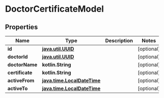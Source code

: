 
# DoctorCertificateModel

## Properties
Name | Type | Description | Notes
------------ | ------------- | ------------- | -------------
**id** | [**java.util.UUID**](java.util.UUID.md) |  |  [optional]
**doctorId** | [**java.util.UUID**](java.util.UUID.md) |  |  [optional]
**doctorName** | **kotlin.String** |  |  [optional]
**certificate** | **kotlin.String** |  |  [optional]
**activeFrom** | [**java.time.LocalDateTime**](java.time.OffsetDateTime.md) |  |  [optional]
**activeTo** | [**java.time.LocalDateTime**](java.time.OffsetDateTime.md) |  |  [optional]



